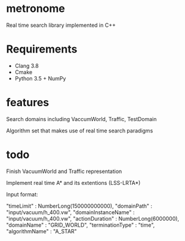 # metronome

Real time search library implemented in C++

# Requirements

* Clang 3.8
* Cmake
* Python 3.5 + NumPy


# features

Search domains including VaccumWorld, Traffic, TestDomain

Algorithm set that makes use of real time search paradigms 

# todo

Finish VacuumWorld and Traffic representation

Implement real time A* and its extentions (LSS-LRTA*)


Input format:

"timeLimit" : NumberLong(150000000000),
"domainPath" : "input/vacuum/h_400.vw",
"domainInstanceName" : "input/vacuum/h_400.vw",
"actionDuration" : NumberLong(6000000),
"domainName" : "GRID_WORLD",
"terminationType" : "time",
"algorithmName" : "A_STAR"

